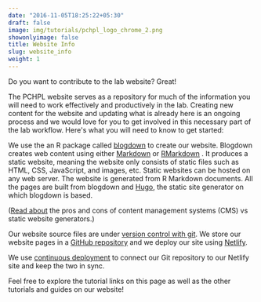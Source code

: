 ```yaml
---
date: "2016-11-05T18:25:22+05:30"
draft: false
image: img/tutorials/pchpl_logo_chrome_2.png
showonlyimage: false
title: Website Info
slug: website_info
weight: 1
---
```




Do you want to contribute to the lab website?  Great!

<!--more-->


The PCHPL website serves as a repository for much of the information you will need to work effectively and productively in the lab. Creating new content for the website and updating what is already here is an ongoing process and we would love for you to get involved in this necessary part of the lab workflow.  Here's what you will need to know to get started:

We use the an R package called [blogdown](https://bookdown.org/yihui/blogdown/) to create our website. Blogdown creates web content using either [Markdown](https://www.markdownguide.org/getting-started/) or [RMarkdown](https://rmarkdown.rstudio.com) . It produces a static website, meaning the website only consists of static files such as HTML, CSS, JavaScript, and images, etc. Static websites can be hosted on any web server. The website is generated from R Markdown documents. All the pages are built from blogdown and [Hugo](https://gohugo.io/about/what-is-hugo/), the static site generator on which blogdown is based.

([Read about](https://hackernoon.com/rise-of-static-site-generators-and-the-destiny-of-cms-e2b8ff0d5fcc) the pros and cons of content management systems (CMS) vs static website generators.)

Our website source files are under [version control with git](https://ourcodingclub.github.io/tutorials/git/). We store our website pages in a [GitHub repository](https://github.com/morrislab-pc/lab_website) and we deploy our site using [Netlify](https://www.netlify.com/blog/2016/09/29/a-step-by-step-guide-deploying-on-netlify/).

We use [continuous deployment](https://docs.netlify.com/site-deploys/create-deploys/) to connect our Git repository to our Netlify site and keep the two in sync.

Feel free to explore the tutorial links on this page as well as the other tutorials and guides on our website!
